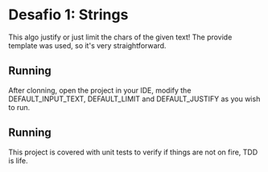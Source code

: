 # Desafio 1: Strings

This algo justify or just limit the chars of the given text!
The provide template was used, so it's very straightforward.

## Running
After clonning, open the project in your IDE, modify the DEFAULT_INPUT_TEXT, DEFAULT_LIMIT and DEFAULT_JUSTIFY as you wish to run.

## Running
This project is covered with unit tests to verify if things are not on fire, TDD is life.

